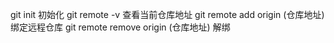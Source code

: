 git init
初始化
git remote -v
查看当前仓库地址
git remote add origin (仓库地址)
绑定远程仓库
git remote remove origin (仓库地址)
解绑